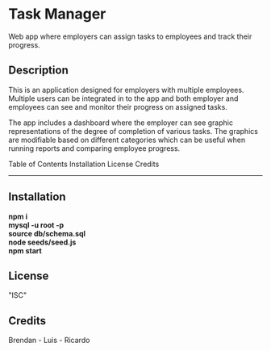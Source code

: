 # Task Manager

Web app where employers can assign tasks to employees and track their progress.

## Description

This is an application designed for employers with multiple employees. Multiple users can be integrated in to the app and both employer and employees can see and monitor their progress on assigned tasks.

The app includes a dashboard where the employer can see graphic representations of the degree of completion of various tasks. The graphics are modifiable based on different categories which can be useful when running reports and comparing employee progress.

Table of Contents
Installation
License
Credits

---

## Installation

**npm i**<br>
**mysql -u root -p**<br>
**source db/schema.sql**<br>
**node seeds/seed.js**<br>
**npm start**<br>

## License

"ISC"

## Credits

Brendan - Luis - Ricardo

